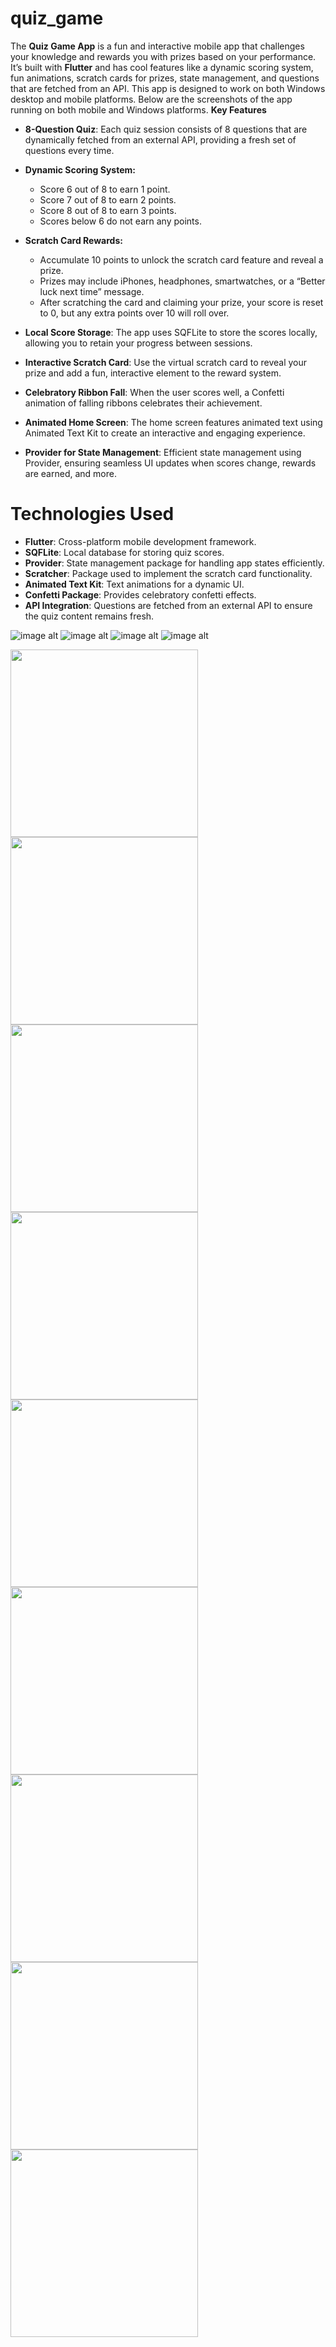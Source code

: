 # quiz_game
The **Quiz Game App** is a fun and interactive mobile app that challenges your knowledge and rewards you with prizes based on your performance. It’s built with **Flutter** and has cool features like a dynamic scoring system, fun animations, scratch cards for prizes, state management, and questions that are fetched from an API. This app is designed to work on both Windows desktop and mobile platforms.
Below are the screenshots of the app running on both mobile and Windows platforms.
**Key Features**
- **8-Question Quiz**: Each quiz session consists of 8 questions that are dynamically fetched from an external API, providing a fresh set of questions every time.

- **Dynamic Scoring System:**
  - Score 6 out of 8 to earn 1 point.
  - Score 7 out of 8 to earn 2 points.
  - Score 8 out of 8 to earn 3 points.
  - Scores below 6 do not earn any points.

- **Scratch Card Rewards:**
  - Accumulate 10 points to unlock the scratch card feature and reveal a prize.
  - Prizes may include iPhones, headphones, smartwatches, or a “Better luck next time” message.
  - After scratching the card and claiming your prize, your score is reset to 0, but any extra points over 10 will roll over.

- **Local Score Storage**: The app uses SQFLite to store the scores locally, allowing you to retain your progress between sessions.

- **Interactive Scratch Card**: Use the virtual scratch card to reveal your prize and add a fun, interactive element to the reward system.

- **Celebratory Ribbon Fall**: When the user scores well, a Confetti animation of falling ribbons celebrates their achievement.

- **Animated Home Screen**: The home screen features animated text using Animated Text Kit to create an interactive and engaging experience.

- **Provider for State Management**: Efficient state management using Provider, ensuring seamless UI updates when scores change, rewards are earned, and more.

# Technologies Used
- **Flutter**: Cross-platform mobile development framework.
- **SQFLite**: Local database for storing quiz scores.
- **Provider**: State management package for handling app states efficiently.
- **Scratcher**: Package used to implement the scratch card functionality.
- **Animated Text Kit**: Text animations for a dynamic UI.
- **Confetti Package**: Provides celebratory confetti effects.
- **API Integration**: Questions are fetched from an external API to ensure the quiz content remains fresh.

![image alt](https://github.com/pragati-paraagi/quiz_game/blob/master/Screenshot%202025-01-18%20111736.png)
![image alt](https://github.com/pragati-paraagi/quiz_game/blob/master/Screenshot%202025-01-18%20111722.png)
![image alt](https://github.com/pragati-paraagi/quiz_game/blob/master/Screenshot%202025-01-18%20111651.png)
![image alt](https://github.com/pragati-paraagi/quiz_game/blob/master/Screenshot%202025-01-18%20111702.png)

<img src="https://github.com/pragati-paraagi/quiz_game/blob/master/quiz_home.jpg" width="300" />
<img src="https://github.com/pragati-paraagi/quiz_game/blob/master/quiz_correct.jpg" width="300" />
<img src="https://github.com/pragati-paraagi/quiz_game/blob/master/quiz_Exit.jpg" width="300" />
<img src="https://github.com/pragati-paraagi/quiz_game/blob/master/quiz_scoreb.jpg" width="300" />
<img src="https://github.com/pragati-paraagi/quiz_game/blob/master/quiz_scratch2.jpg" width="300" />
<img src="https://github.com/pragati-paraagi/quiz_game/blob/master/quiz_scratch.jpg" width="300" />
<img src="https://github.com/pragati-paraagi/quiz_game/blob/master/quiz_loading.jpg" width="300" />
<img src="https://github.com/pragati-paraagi/quiz_game/blob/master/quiz_instruction.jpg" width="300" />
<img src="https://github.com/pragati-paraagi/quiz_game/blob/master/_rong.jpg" width="300" />

